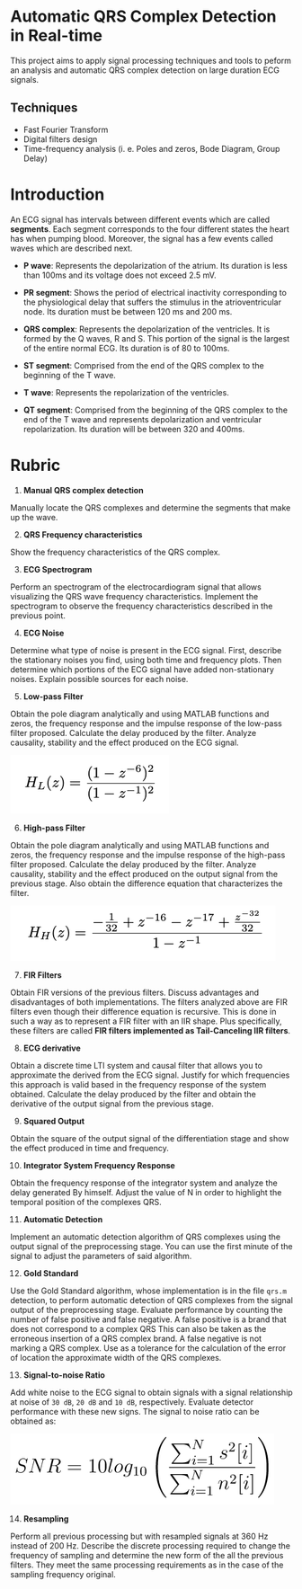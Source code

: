 # Automatic QRS Complex Detection in Real-time

This project aims to apply signal processing techniques and tools to peform an analysis and automatic QRS complex detection on large duration ECG signals.

## Techniques

- Fast Fourier Transform
- Digital filters design
- Time-frequency analysis (i. e. Poles and zeros, Bode Diagram, Group Delay)

# Introduction

An ECG signal has intervals between different events which are called **segments**.
Each segment corresponds to the four different states the heart has when pumping blood.
Moreover, the signal has a few events called waves which are described next.

- **P wave**: Represents the depolarization of the atrium. Its duration is less than 100ms and its voltage
does not exceed 2.5 mV.

- **PR segment**: Shows the period of electrical inactivity corresponding to the physiological delay that
suffers the stimulus in the atrioventricular node. Its duration must be between 120 ms
and 200 ms.

- **QRS complex**: Represents the depolarization of the ventricles. It is formed by the Q waves,
R and S. This portion of the signal is the largest of the entire normal ECG. Its duration is of
80 to 100ms.

- **ST segment**: Comprised from the end of the QRS complex to the beginning of the T wave.

- **T wave**: Represents the repolarization of the ventricles.

- **QT segment**: Comprised from the beginning of the QRS complex to the end of the T wave and represents
depolarization and ventricular repolarization. Its duration will be between 320 and 400ms.

# Rubric

1. **Manual QRS complex detection**

Manually locate the QRS complexes and determine the segments that make up the wave.

2. **QRS Frequency characteristics**

Show the frequency characteristics of the QRS complex.

3. **ECG Spectrogram**

Perform an spectrogram of the electrocardiogram signal that allows visualizing the QRS wave frequency characteristics.
Implement the spectrogram to observe the frequency characteristics described in the previous point.

4. **ECG Noise**

Determine what type of noise is present in the ECG signal.
First, describe the stationary noises you find, using both time and frequency plots.
Then determine which portions of the ECG signal have added non-stationary noises. 
Explain possible sources for each noise.

5. **Low-pass Filter**

Obtain the pole diagram analytically and using MATLAB functions
and zeros, the frequency response and the impulse response of the low-pass filter proposed.
Calculate the delay produced by the filter.
Analyze causality, stability and the effect produced on the ECG signal.

![LPF](images/low-pass.png)

6. **High-pass Filter**

Obtain the pole diagram analytically and using MATLAB functions
and zeros, the frequency response and the impulse response of the high-pass filter proposed.
Calculate the delay produced by the filter.
Analyze causality, stability and the effect produced on the output signal from the previous stage.
Also obtain the difference equation that characterizes the filter.

![HPF](images/high-pass.png)

7. **FIR Filters**

Obtain FIR versions of the previous filters.
Discuss advantages and disadvantages
of both implementations.
The filters analyzed above are FIR filters even though their difference equation is recursive.
This is done in such a way as to represent a FIR filter with an IIR shape.
Plus specifically, these filters are called __FIR filters implemented as Tail-Canceling IIR filters__. 

8. **ECG derivative**

Obtain a discrete time LTI system and causal filter that allows you to approximate the derived from the ECG signal.
Justify for which frequencies this approach is valid based
in the frequency response of the system obtained.
Calculate the delay produced by the filter and obtain the derivative of the output signal from the previous stage.

9. **Squared Output**

Obtain the square of the output signal of the differentiation stage and show the effect produced in time and frequency.

10. **Integrator System Frequency Response**

Obtain the frequency response of the integrator system and analyze the delay generated By himself.
Adjust the value of N in order to highlight the temporal position of the complexes QRS.

11. **Automatic Detection**

Implement an automatic detection algorithm of QRS complexes
using the output signal of the preprocessing stage.
You can use the first minute of the signal to adjust the parameters of said algorithm.

12. **Gold Standard**

Use the Gold Standard algorithm, whose implementation is in the file
`qrs.m` detection, to perform automatic detection of QRS complexes from the signal output of the preprocessing stage.
Evaluate performance by counting the number of false positive and false negative.
A false positive is a brand that does not correspond to a complex
QRS This can also be taken as the erroneous insertion of a QRS complex brand. 
A false negative is not marking a QRS complex.
Use as a tolerance for the calculation of the error of
location the approximate width of the QRS complexes.

13. **Signal-to-noise Ratio**

Add white noise to the ECG signal to obtain signals with a signal relationship
at noise of `30 dB`, `20 dB` and `10 dB`, respectively.
Evaluate detector performance with these new signs.
The signal to noise ratio can be obtained as:

![SNR](images/SNR.png)

14. **Resampling**

Perform all previous processing but with resampled signals at 360 Hz
instead of 200 Hz.
Describe the discrete processing required to change the frequency of
sampling and determine the new form of the all the previous filters.
They meet the same processing requirements as in the case of the sampling frequency original.
